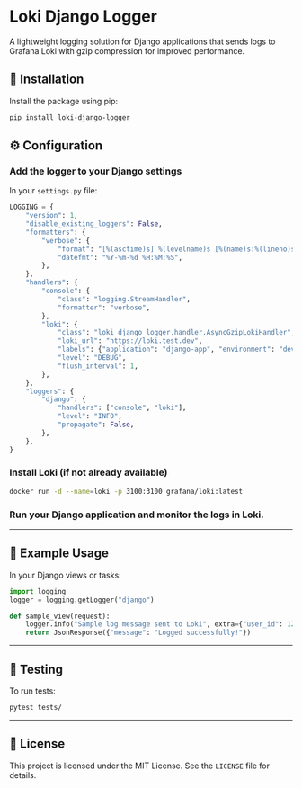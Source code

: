 # Loki Django Logger

A lightweight logging solution for Django applications that sends logs to Grafana Loki with gzip compression for improved performance.

## 🚀 Installation

Install the package using pip:

```bash
pip install loki-django-logger
```

## ⚙️ Configuration

### Add the logger to your Django settings

In your `settings.py` file:

```python
LOGGING = {
    "version": 1,
    "disable_existing_loggers": False,
    "formatters": {
        "verbose": {
            "format": "[%(asctime)s] %(levelname)s [%(name)s:%(lineno)s] %(message)s",
            "datefmt": "%Y-%m-%d %H:%M:%S",
        },
    },
    "handlers": {
        "console": {
            "class": "logging.StreamHandler",
            "formatter": "verbose",
        },
        "loki": {
            "class": "loki_django_logger.handler.AsyncGzipLokiHandler",
            "loki_url": "https://loki.test.dev",
            "labels": {"application": "django-app", "environment": "development"},
            "level": "DEBUG",
            "flush_interval": 1,
        },
    },
    "loggers": {
        "django": {
            "handlers": ["console", "loki"],
            "level": "INFO",
            "propagate": False,
        },
    },
}
```

### Install Loki (if not already available)

```bash
docker run -d --name=loki -p 3100:3100 grafana/loki:latest
```

### Run your Django application and monitor the logs in Loki.

---

## 📝 Example Usage

In your Django views or tasks:

```python
import logging
logger = logging.getLogger("django")

def sample_view(request):
    logger.info("Sample log message sent to Loki", extra={"user_id": 123, "operation": "sample_view"})
    return JsonResponse({"message": "Logged successfully!"})
```

---

## 🧪 Testing

To run tests:

```bash
pytest tests/
```

---

## 📜 License

This project is licensed under the MIT License. See the `LICENSE` file for details.

